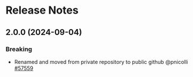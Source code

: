# Release Notes

<!-- You should *NOT* be adding new change log entries to this file.
     You should create a file in the news directory instead.
     For helpful instructions, please see:
     https://6.docs.plone.org/contributing/index.html?highlight=towncrier#change-log-entry
-->

<!-- towncrier release notes start -->

## 2.0.0 (2024-09-04)

### Breaking

- Renamed and moved from private repository to public github @pnicolli [#57559](https://redturtle.tpondemand.com/entity/57559)
